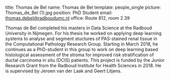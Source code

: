 title: Thomas de Bel
name: Thomas de Bel
template: people_single
picture: Thomas_de_Bel (1).jpg
position: PhD Student
email: thomas.debel@radboudumc.nl
office: Route 812, room 2.39

Thomas de Bel completed his masters in Data Science at the Radboud University in Nijmegen. For his thesis he worked on applying deep learning systems to analyse and segment stuctures of PAS-stained renal tissue in the Computational Pathology Research Group. Starting in March 2018, he continues as a PhD-student in this group to work on deep learning based histological assessment of the stroma for improved risk stratification of ductal carcinoma in situ (DCIS) patients. This project is funded by the Junior Research Grant from the Radboud Institute for Health Sciences in 2018. He is supervised by Jeroen van der Laak and Geert Litjens.
